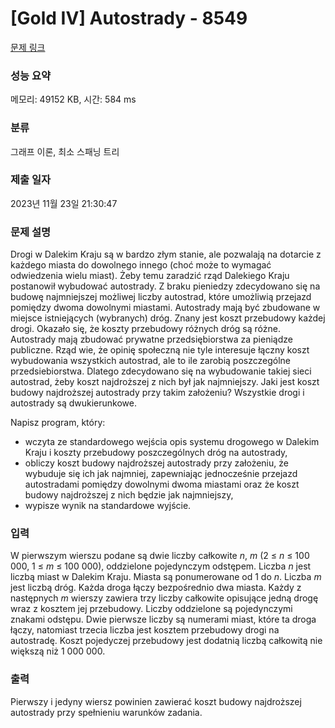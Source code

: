 # [Gold IV] Autostrady - 8549 

[문제 링크](https://www.acmicpc.net/problem/8549) 

### 성능 요약

메모리: 49152 KB, 시간: 584 ms

### 분류

그래프 이론, 최소 스패닝 트리

### 제출 일자

2023년 11월 23일 21:30:47

### 문제 설명

<p>Drogi w Dalekim Kraju są w bardzo złym stanie, ale pozwalają na dotarcie z każdego miasta do dowolnego innego (choć może to wymagać odwiedzenia wielu miast). Żeby temu zaradzić rząd Dalekiego Kraju postanowił wybudować autostrady. Z braku pieniedzy zdecydowano się na budowę najmniejszej możliwej liczby autostrad, które umożliwią przejazd pomiędzy dwoma dowolnymi miastami. Autostrady mają być zbudowane w miejsce istniejących (wybranych) dróg. Znany jest koszt przebudowy każdej drogi. Okazało się, że koszty przebudowy różnych dróg są różne. Autostrady mają zbudować prywatne przedsiębiorstwa za pieniądze publiczne. Rząd wie, że opinię społeczną nie tyle interesuje łączny koszt wybudowania wszystkich autostrad, ale to ile zarobią poszczególne przedsiebiorstwa. Dlatego zdecydowano się na wybudowanie takiej sieci autostrad, żeby koszt najdroższej z nich był jak najmniejszy. Jaki jest koszt budowy najdroższej autostrady przy takim założeniu? Wszystkie drogi i autostrady są dwukierunkowe.</p>

<p>Napisz program, który:</p>

<ul>
	<li>wczyta ze standardowego wejścia opis systemu drogowego w Dalekim Kraju i koszty przebudowy poszczególnych dróg na autostrady,</li>
	<li>obliczy koszt budowy najdroższej autostrady przy założeniu, że wybuduje się ich jak najmniej, zapewniając jednocześnie przejazd autostradami pomiędzy dowolnymi dwoma miastami oraz że koszt budowy najdroższej z nich będzie jak najmniejszy,</li>
	<li>wypisze wynik na standardowe wyjście.</li>
</ul>

### 입력 

 <p>W pierwszym wierszu podane są dwie liczby całkowite <em>n</em>, <em>m</em> (2 ≤ <em>n</em> ≤ 100 000, 1 ≤ <em>m</em> ≤ 100 000), oddzielone pojedynczym odstępem. Liczba <em>n</em> jest liczbą miast w Dalekim Kraju. Miasta są ponumerowane od 1 do <em>n</em>. Liczba <em>m</em> jest liczbą dróg. Każda droga łączy bezpośrednio dwa miasta. Każdy z następnych <em>m</em> wierszy zawiera trzy liczby całkowite opisujące jedną drogę wraz z kosztem jej przebudowy. Liczby oddzielone są pojedynczymi znakami odstępu. Dwie pierwsze liczby są numerami miast, które ta droga łączy, natomiast trzecia liczba jest kosztem przebudowy drogi na autostradę. Koszt pojedyczej przebudowy jest dodatnią liczbą całkowitą nie większą niż 1 000 000.</p>

### 출력 

 <p>Pierwszy i jedyny wiersz powinien zawierać koszt budowy najdroższej autostrady przy spełnieniu warunków zadania.</p>

